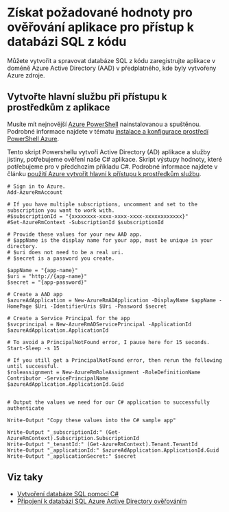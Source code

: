 <properties
   pageTitle="Získat požadované hodnoty pro ověřování aplikace pro přístup k databázi SQL z kódu | Microsoft Azure"
   description="Vytvořte hlavní název služby pro přístup k databázi SQL z kódu."
   services="sql-database"
   documentationCenter=""
   authors="stevestein"
   manager="jhubbard"
   editor=""
   tags=""/>

<tags
   ms.service="sql-database"
   ms.devlang="na"
   ms.topic="article"
   ms.tgt_pltfrm="na"
   ms.workload="data-management"
   ms.date="09/30/2016"
   ms.author="sstein"/>

# <a name="get-the-required-values-for-authenticating-an-application-to-access-sql-database-from-code"></a>Získat požadované hodnoty pro ověřování aplikace pro přístup k databázi SQL z kódu

Můžete vytvořit a spravovat databáze SQL z kódu zaregistrujte aplikace v doméně Azure Active Directory (AAD) v předplatného, kde byly vytvořeny Azure zdroje.

## <a name="create-a-service-principal-to-access-resources-from-an-application"></a>Vytvořte hlavní službu při přístupu k prostředkům z aplikace

Musíte mít nejnovější [Azure PowerShell](https://msdn.microsoft.com/library/mt619274.aspx) nainstalovanou a spuštěnou. Podrobné informace najdete v tématu [instalace a konfigurace prostředí PowerShell Azure](../powershell-install-configure.md).

Tento skript Powershellu vytvoří Active Directory (AD) aplikace a služby jistiny, potřebujeme ověření naše C# aplikace. Skript výstupy hodnoty, které potřebujeme pro v předchozím příkladu C#. Podrobné informace najdete v článku [použití Azure vytvořit hlavní k přístupu k prostředkům službu](../resource-group-authenticate-service-principal.md).

   
    # Sign in to Azure.
    Add-AzureRmAccount
    
    # If you have multiple subscriptions, uncomment and set to the subscription you want to work with.
    #$subscriptionId = "{xxxxxxxx-xxxx-xxxx-xxxx-xxxxxxxxxxxx}"
    #Set-AzureRmContext -SubscriptionId $subscriptionId
    
    # Provide these values for your new AAD app.
    # $appName is the display name for your app, must be unique in your directory.
    # $uri does not need to be a real uri.
    # $secret is a password you create.
    
    $appName = "{app-name}"
    $uri = "http://{app-name}"
    $secret = "{app-password}"
    
    # Create a AAD app
    $azureAdApplication = New-AzureRmADApplication -DisplayName $appName -HomePage $Uri -IdentifierUris $Uri -Password $secret
    
    # Create a Service Principal for the app
    $svcprincipal = New-AzureRmADServicePrincipal -ApplicationId $azureAdApplication.ApplicationId
    
    # To avoid a PrincipalNotFound error, I pause here for 15 seconds.
    Start-Sleep -s 15
    
    # If you still get a PrincipalNotFound error, then rerun the following until successful. 
    $roleassignment = New-AzureRmRoleAssignment -RoleDefinitionName Contributor -ServicePrincipalName $azureAdApplication.ApplicationId.Guid
    
    
    # Output the values we need for our C# application to successfully authenticate
    
    Write-Output "Copy these values into the C# sample app"
    
    Write-Output "_subscriptionId:" (Get-AzureRmContext).Subscription.SubscriptionId
    Write-Output "_tenantId:" (Get-AzureRmContext).Tenant.TenantId
    Write-Output "_applicationId:" $azureAdApplication.ApplicationId.Guid
    Write-Output "_applicationSecret:" $secret




## <a name="see-also"></a>Viz taky

- [Vytvoření databáze SQL pomocí C#](sql-database-get-started-csharp.md)
- [Připojení k databázi SQL Azure Active Directory ověřováním](sql-database-aad-authentication.md)


